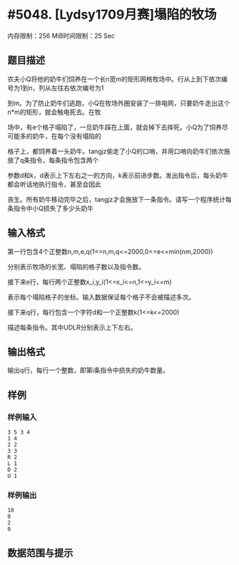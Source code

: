 # #5048. [Lydsy1709月赛]塌陷的牧场

内存限制：256 MiB时间限制：25 Sec

## 题目描述

农夫小Q将他的奶牛们饲养在一个长n宽m的矩形网格牧场中。行从上到下依次编号为1到n，列从左往右依次编号为1

到m。为了防止奶牛们逃跑，小Q在牧场外圈安装了一排电网，只要奶牛走出这个n*m的矩形，就会触电死去。在牧

场中，有e个格子塌陷了，一旦奶牛踩在上面，就会掉下去摔死。小Q为了饲养尽可能多的奶牛，在每个没有塌陷的

格子上，都饲养着一头奶牛。tangjz偷走了小Q的口哨，并用口哨向奶牛们依次施放了q条指令，每条指令包含两个

参数d和k，d表示上下左右之一的方向，k表示前进步数。发出指令后，每头奶牛都会听话地执行指令，甚至会因此

丧生。所有奶牛移动完毕之后，tangjz才会施放下一条指令。请写一个程序统计每条指令中小Q损失了多少头奶牛

## 输入格式

第一行包含4个正整数n,m,e,q(1<=n,m,q<=2000,0<=e<=min(nm,2000))

分别表示牧场的长宽、塌陷的格子数以及指令数。

接下来e行，每行两个正整数x_i,y_i(1<=x_i<=n,1<=y_i<=m)

表示每个塌陷格子的坐标。输入数据保证每个格子不会被描述多次。

接下来q行，每行包含一个字符d和一个正整数k(1<=k<=2000)

描述每条指令。其中UDLR分别表示上下左右。

## 输出格式

输出q行，每行一个整数，即第i条指令中损失的奶牛数量。

## 样例

### 样例输入

    
    3 5 3 4
    1 4
    2 2
    3 3
    R 2
    L 1
    D 2
    U 1
    

### 样例输出

    
    10
    0
    2
    0
    

## 数据范围与提示
